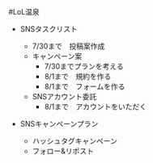 #LoL温泉 
* SNSタスクリスト
	* 7/30まで　投稿案作成
	* キャンペーン案
		* 7/30までプランを考える
		* 8/1まで　規約を作る
		* 8/1まで　フォームを作る
	* SNSアカウント委託
		* 8/1まで　アカウントをいただく

* SNSキャンペーンプラン
	*  ハッシュタグキャンペーン
	* フォロー&リポスト